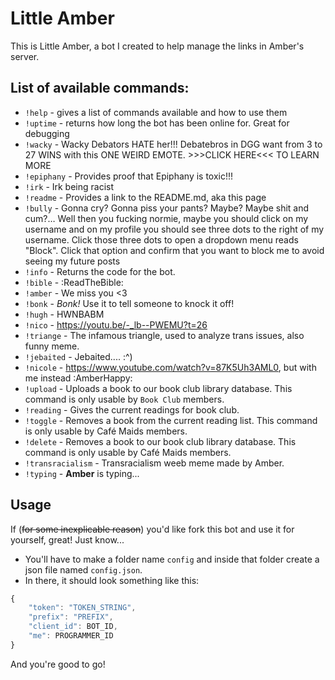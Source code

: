 # Little Amber
This is Little Amber, a bot I created to help manage the links in Amber's server.

## List of available commands:
* `!help` - gives a list of commands available and how to use them
* `!uptime` - returns how long the bot has been online for. Great for debugging
* `!wacky` - Wacky Debators HATE her!!! Debatebros in DGG want from 3 to 27 WINS with this ONE WEIRD EMOTE. >>>CLICK HERE<<< TO LEARN MORE
* `!epiphany` - Provides proof that Epiphany is toxic!!!
* `!irk` - Irk being racist
* `!readme` - Provides a link to the README.md, aka this page
* `!bully` - Gonna cry? Gonna piss your pants? Maybe? Maybe shit and cum?… Well then you fucking normie, maybe you should click on my username and on my profile you should see three dots to the right of my username. Click those three dots to open a dropdown menu reads "Block". Click that option and confirm that you want to block me to avoid seeing my future posts
* `!info` - Returns the code for the bot.
* `!bible` - :ReadTheBible:
* `!amber` - We miss you <3
* `!bonk` - *Bonk!* Use it to tell someone to knock it off!
* `!hugh` - HWNBABM
* `!nico` - https://youtu.be/-_lb--PWEMU?t=26
* `!triange` - The infamous triangle, used to analyze trans issues, also funny meme.
* `!jebaited` - Jebaited.... :^)
* `!nicole` - https://www.youtube.com/watch?v=87K5Uh3AML0, but with me instead :AmberHappy:
* `!upload` - Uploads a book to our book club library database. This command is only usable by `Book Club` members.
* `!reading` - Gives the current readings for book club.
* `!toggle` - Removes a book from the current reading list. This command is only usable by Café Maids members.
* `!delete` - Removes a book to our book club library database. This command is only usable by Café Maids members.
* `!transracialism` - Transracialism weeb meme made by Amber.
* `!typing` - **Amber** is typing...

## Usage
If (~~for some inexplicable reason~~) you'd like fork this bot and use it for yourself, great! Just know...
* You'll have to make a folder name `config` and inside that folder create a json file named `config.json`.
* In there, it should look something like this:
```javascript
{
    "token": "TOKEN_STRING",
    "prefix": "PREFIX",
    "client_id": BOT_ID,
    "me": PROGRAMMER_ID
}
```

And you're good to go!